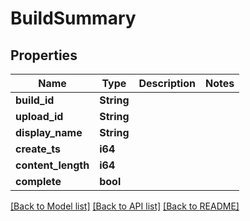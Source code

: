 # BuildSummary

## Properties

Name | Type | Description | Notes
------------ | ------------- | ------------- | -------------
**build_id** | **String** |  | 
**upload_id** | **String** |  | 
**display_name** | **String** |  | 
**create_ts** | **i64** |  | 
**content_length** | **i64** |  | 
**complete** | **bool** |  | 

[[Back to Model list]](../README.md#documentation-for-models) [[Back to API list]](../README.md#documentation-for-api-endpoints) [[Back to README]](../README.md)


